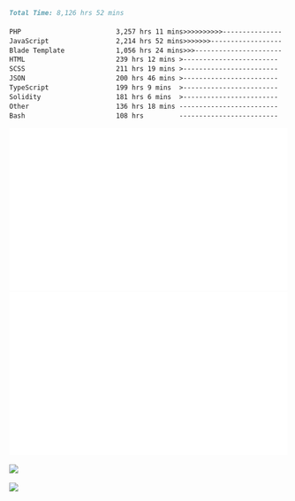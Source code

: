 <!--START_SECTION:waka-->

```markdown
Total Time: 8,126 hrs 52 mins

PHP                        3,257 hrs 11 mins>>>>>>>>>>---------------   39.42 %
JavaScript                 2,214 hrs 52 mins>>>>>>>------------------   26.80 %
Blade Template             1,056 hrs 24 mins>>>----------------------   12.78 %
HTML                       239 hrs 12 mins >------------------------   02.89 %
SCSS                       211 hrs 19 mins >------------------------   02.56 %
JSON                       200 hrs 46 mins >------------------------   02.43 %
TypeScript                 199 hrs 9 mins  >------------------------   02.41 %
Solidity                   181 hrs 6 mins  >------------------------   02.19 %
Other                      136 hrs 18 mins -------------------------   01.65 %
Bash                       108 hrs         -------------------------   01.31 %
```

<!--END_SECTION:waka-->

![](https://raw.githubusercontent.com/DrMaxis/github-stats-transparent/output/generated/overview.svg)
![](https://raw.githubusercontent.com/DrMaxis/github-stats-transparent/output/generated/languages.svg)

![](https://git-readme-stats-drmaxis-projects.vercel.app/api?username=drmaxis&show_icons=true&theme=outrun&count_private=true&show=reviews,discussions_started,discussions_answered,prs_merged,prs_merged_percentage&custom_title=2024%20Github%20Rank)
 
<a href="https://count.getloli.com/"><img src="https://count.getloli.com/get/@:maxis-the-alchemist?theme=rule34"></a>
<!-- https://count.getloli.com/get/@alchemist?theme=rule34 -->
<br>
